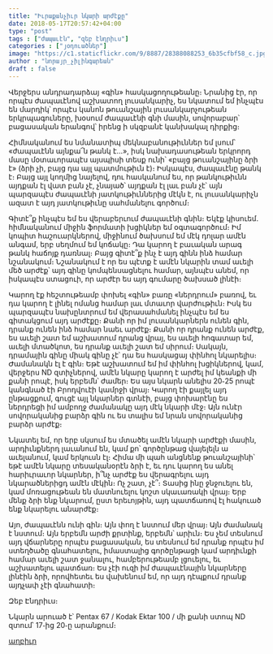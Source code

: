 ```yaml
---
title: "Իւրաքանչիւր նկարի արժէքը"
date: 2018-05-17T20:57:42+04:00
type: "post"
tags : ["ժապաւէն", "զեբ էնդրիւս"]
categories : ["յօդուածներ"]
image: "https://c1.staticflickr.com/9/8887/28388088253_6b35cfbf58_c.jpg"
author : "նորայր_չիլինգարեան"
draft : false
---
```


Վերջերս անդրադարձայ «գին» հասկացողութեանը։ Նրանից էր, որ որպէս ժապաւէնով աշխատող լուսանկարիչ, ես նկատում եմ ինչպէս են մարդիկ՝ որպէս կանոն թուանշային լուսանկարչութեան երկրպագուները, խօսում ժապաւէնի գնի մասին, սովորաբար՝ բացասական երանգով՝ իրենց ի սկզբանէ կանխակալ դիրքից։

Հիմնականում ես նմանատիպ մեկնաբանութիւններ եմ լսում՝ «ժապաւէնն այնքա՜ն թանկ է…», իսկ նախադասութեան երկրորդ մասը մօտաւորապէս այսպիսի տեսք ունի՝ «բայց թուանշայինը ձրի է» (ձրի չի, բայց դա այլ պատմութիւն է)։ Իսկապէս, ժապաւէնը թանկ է։ Բայց այլ կողմից նայելով, դու հասկանում ես, որ թանկութիւնն այդքան էլ վատ բան չէ, չնայած՝ այդքան էլ լաւ բան չէ՝ այն պարզապէս ժապաւէնի յատկութիւններից մէկն է, ու լուսանկարիչն ազատ է այդ յատկութիւնը սահմանելու գործում։
 
Գիտէ՞ք ինչպէս եմ ես վերաբերւում ժապաւէնի գնին։ Եկէք կիսուեմ․ հիմնականում միջին ֆորմատի խցիկներ եմ օգտագործում։ Իմ կոպիտ հաշուարկներով, միջինում ծախսում եմ մէկ դոլար ամէն անգամ, երբ սեղմում եմ  կոճակը։ Դա կարող է բաւական արագ թանկ հաճոյք դառնալ։ Բայց գիտէ՞ք ինչ է այդ գինն ինձ համար նշանակում։ Նշանակում է որ ես պէտք է ամէն նկարին տամ աւելի մեծ արժէք՝ այդ գինը կոմպենսացնելու համար, այնպէս անեմ, որ իսկապէս ստացուի, որ արժէր ես այդ գումարը ծախսած լինէի։

Կարող էք հեշտութեամբ փոխել «գին» բառը «ներդրում» բառով, եւ դա կարող է լինել ոմանց համար լաւ մտաւոր վարժութիւն։ Իսկ ես պարզապէս նախընտրում եմ վերասահմանել ինչպէս եմ ես գիտակցում այդ արժէքը։ Քանի որ իմ լուսանկարներն ունեն գին, դրանք ունեն ինձ համար նաեւ արժէք։ Քանի որ դրանք ունեն արժէք, ես աւելի շատ եմ աշխատում դրանց վրայ, ես աւելի հոգատար եմ, աւելի մտածկոտ, ես դրանք աւելի շատ եմ սիրում։ Սակայն, դրամային գինը միակ գինը չէ՝ դա ես հասկացայ փինհոլ նկարելիս։ Ժամանակն էլ է գին։ Եթէ աշխատում եմ իմ փինհոլ խցիկներով, կամ, վերջերս ND զտիչներով, ամէն նկարը կարող է արժել իմ կեանքի մի քանի րոպէ, իսկ երբեմն՝ ժամեր։ Ես այս նկարն անելիս 20֊25 րոպէ կանգնած էի Բրոդվուէի կամրջի վրայ։ Կարող էի քայլել այդ ընթացքում, գուցէ այլ նկարներ գտնէի, բայց փոխարէնը ես ներդրեցի իմ ամբողջ ժամանակը այդ մէկ նկարի մէջ։ Այն ունէր սովորականից բարձր գին ու ես տալիս եմ նրան սովորականից բարձր արժէք։
 
Նկատել եմ, որ երբ սկսում ես մտածել ամէն նկարի արժէքի մասին, արդիւնքներդ լաւանում են, կամ քո՝ գործընթաց վայելելն ա աւելանում, կամ երկուսն էլ։ Հիմա մի պահ անցնենք թուանշայինի՝ եթէ ամէն նկարը տեսականօրէն ձրի է, եւ դու կարող ես անել հարիւրաւոր նկարներ, ի՞նչ արժէք ես վերագրելու այդ նկարածներիցդ ամէն մէկին։ Ոչ շատ, չէ՞։ Տասից ինը ջնջուելու են, կամ մոռացութեան են մատնուելու կոշտ սկաւառակի վրայ։ Երբ մենք ձրի ենք նկարում, ըստ երեւոյթին, այդ պատճառով էլ հակուած ենք նկարելու անարժէք։
 
Այո, ժապաւէնն ունի գին։ Այն փող է նստում մեր վրայ։ Այն ժամանակ է նստում։ Այն երբեմն արժի քրտինք, երբեմն՝ արիւն։ Ես չեմ տեսնում այդ վճարները որպէս բացասական, ես տեսնում եմ դրանք որպէս իմ ստեղծածը գնահատելու, իմաստալից գործընթացի կամ արդիւնքի համար աւելի շատ ջանալու, համբերութեամբ լցուելու, եւ աշխատելու պատճառ։ Ես չէի ուզի իմ ժապաւէնային նկարները լինէին ձրի, որովհետեւ ես վախենում եմ, որ այդ դէպքում դրանք այդչափ չէի գնահատի։

Զեբ Էնդրիւս։


Նկարն արուած է՝
Pentax 67 / Kodak Ektar 100 / մի քանի ստոպ ND զտում՝ 17֊ից 20֊ը արանքում։

[աղբիւր](https://www.flickr.com/photos/zebandrews/28388088253/in/dateposted/)

